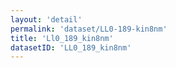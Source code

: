 ```yaml
---
layout: 'detail'
permalink: 'dataset/LL0-189-kin8nm'
title: 'Ll0_189_kin8nm'
datasetID: 'LL0_189_kin8nm'
---
```

